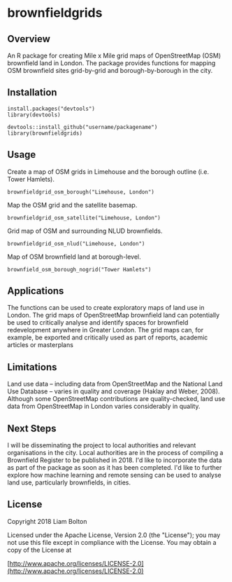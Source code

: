# brownfieldgrids

## Overview
An R package for creating Mile x Mile grid maps of OpenStreetMap (OSM) brownfield land in London. The package provides functions for mapping OSM brownfield sites grid-by-grid and borough-by-borough in the city.

## Installation
```
install.packages("devtools")
library(devtools)

devtools::install_github("username/packagename")
library(brownfieldgrids)
```

## Usage
Create a map of OSM grids in Limehouse and the borough outline (i.e. Tower Hamlets).
```
brownfieldgrid_osm_borough("Limehouse, London")
```
Map the OSM grid and the satellite basemap. 
```
brownfieldgrid_osm_satellite("Limehouse, London")
```
Grid map of OSM and surrounding NLUD brownfields.
```
brownfieldgrid_osm_nlud("Limehouse, London")
```
Map of OSM brownfield land at borough-level.
```
brownfield_osm_borough_nogrid("Tower Hamlets")
```

## Applications
The functions can be used to create exploratory maps of land use in London. The grid maps of OpenStreetMap brownfield land can potentially be used to critically analyse and identify spaces for brownfield redevelopment anywhere in Greater London. The grid maps can, for example, be exported and critically used as part of reports, academic articles or masterplans

## Limitations
Land use data – including data from OpenStreetMap and the National Land Use Database – varies in quality and coverage (Haklay and Weber, 2008). Although some OpenStreetMap contributions are quality-checked, land use data from OpenStreetMap in London varies considerably in quality.

## Next Steps
I will be disseminating the project to local authorities and relevant organisations in the city. Local authorities are in the process of compiling a Brownfield Register to be published in 2018. I'd like to incorporate the data as part of the package as soon as it has been completed. I'd like to further explore how machine learning and remote sensing can be used to analyse land use, particularly brownfields, in cities.

## License
Copyright 2018 Liam Bolton

Licensed under the Apache License, Version 2.0 (the "License");
you may not use this file except in compliance with the License.
You may obtain a copy of the License at

[http://www.apache.org/licenses/LICENSE-2.0](http://www.apache.org/licenses/LICENSE-2.0)
